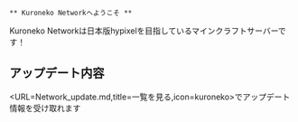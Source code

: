 ```** Kuroneko Networkへようこそ **```

Kuroneko Networkは日本版hypixelを目指しているマインクラフトサーバーです！



## アップデート内容
<URL=Network_update.md,title=一覧を見る,icon=kuroneko>でアップデート情報を受け取れます
